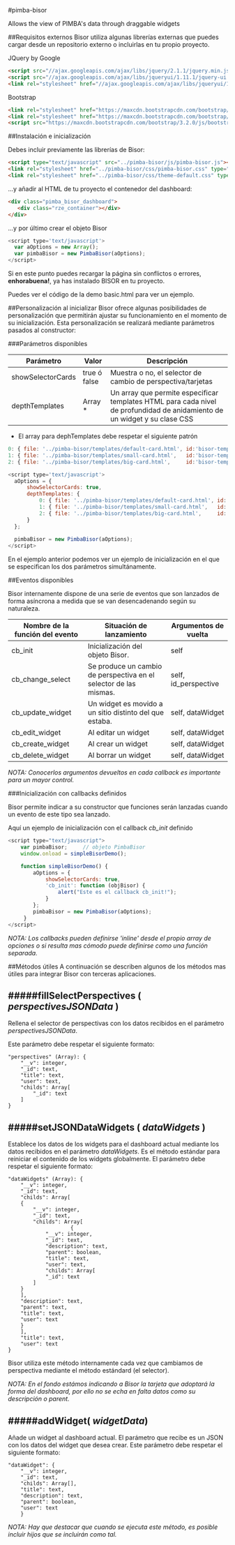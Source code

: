 #pimba-bisor

Allows the view of PIMBA's data through draggable widgets

##Requisitos externos
Bisor utiliza algunas librerías externas que puedes cargar desde un repositorio externo o incluirlas en tu propio proyecto.
	
JQuery by Google


```html
<script src="//ajax.googleapis.com/ajax/libs/jquery/2.1.1/jquery.min.js"></script>
<script src="//ajax.googleapis.com/ajax/libs/jqueryui/1.11.1/jquery-ui.min.js"></script>
<link rel="stylesheet" href="//ajax.googleapis.com/ajax/libs/jqueryui/1.11.1/themes/smoothness/jquery-ui.css" />
```

Bootstrap

```html
<link rel="stylesheet" href="https://maxcdn.bootstrapcdn.com/bootstrap/3.2.0/css/bootstrap.min.css">
<link rel="stylesheet" href="https://maxcdn.bootstrapcdn.com/bootstrap/3.2.0/css/bootstrap-theme.min.css">
<script src="https://maxcdn.bootstrapcdn.com/bootstrap/3.2.0/js/bootstrap.min.js"></script>
```

##Instalación e inicialización

Debes incluir previamente las librerías de Bisor:

```html
<script type="text/javascript" src="../pimba-bisor/js/pimba-bisor.js"></script>
<link rel="stylesheet" href="../pimba-bisor/css/pimba-bisor.css" type="text/css">
<link rel="stylesheet" href="../pimba-bisor/css/theme-default.css" type="text/css">
```

...y añadir al HTML de tu proyecto el contenedor del dashboard:


```html
<div class="pimba_bisor_dashboard">
   <div class="rze_container"></div>            
</div>
```

...y por último crear el objeto Bisor
	
```javascript
<script type='text/javascript'>
  var aOptions = new Array();
  var pimbaBisor = new PimbaBisor(aOptions);
</script>
```

Si en este punto puedes recargar la página sin conflictos o errores, **enhorabuena!**, ya has instalado BISOR en tu proyecto.

Puedes ver el código de la demo basic.html para ver un ejemplo.

##Personalización al inicializar
Bisor ofrece algunas posibilidades de personalización que permitirán ajustar
su funcionamiento en el momento de su inicialización. Esta personalización se
realizará mediante parámetros pasados al constructor:

###Parámetros disponibles

Parámetro | Valor | Descripción
--------- | ----- | -----------
showSelectorCards | true ó false | Muestra o no, el selector de cambio de perspectiva/tarjetas
depthTemplates | Array *  | Un array que permite especificar templates HTML para cada nivel de profundidad de anidamiento de un widget y su clase CSS

* El array para dephTemplates debe respetar el siguiente patrón

```javascript
0: { file: '../pimba-bisor/templates/default-card.html', id:'bisor-template-default'},
1: { file: '../pimba-bisor/templates/small-card.html',   id:'bisor-template-small'},
2: { file: '../pimba-bisor/templates/big-card.html',     id:'bisor-template-big'} |                     
```

```javascript
<script type='text/javascript'>
  aOptions = {
      showSelectorCards: true,
      depthTemplates: {
          0: { file: '../pimba-bisor/templates/default-card.html', id:'bisor-template-default'},
          1: { file: '../pimba-bisor/templates/small-card.html',   id:'bisor-template-small'},
          2: { file: '../pimba-bisor/templates/big-card.html',     id:'bisor-template-big'}
      }
  };
                
  pimbaBisor = new PimbaBisor(aOptions);
</script>
```

En el ejemplo anterior podemos ver un ejemplo de inicialización en el que se
especifican los dos parámetros simultánamente.

##Eventos disponibles

Bisor internamente dispone de una serie de eventos que son lanzados de forma asíncrona a medida que se van desencadenando
según su naturaleza.

Nombre de la función del evento | Situación de lanzamiento | Argumentos de vuelta
------------------------------- | ------------------------ | --------------------
cb_init | Inicialización del objeto Bisor. | self
cb_change_select | Se produce un cambio de perspectiva en el selector de las mismas. | self, id_perspective
cb_update_widget | Un widget es movido a un sitio distinto del que estaba. | self, dataWidget
cb_edit_widget | Al editar un widget | self, dataWidget
cb_create_widget | Al crear un widget | self, dataWidget
cb_delete_widget | Al borrar un widget | self, dataWidget

*NOTA: Conocerlos argumentos devueltos en cada callback es importante para un
mayor control.*

###Inicialización con callbacks definidos

Bisor permite indicar a su constructor que funciones serán lanzadas cuando un evento
de este tipo sea lanzado.

Aquí un ejemplo de inicialización con el callback *cb_init* definido

```javascript
<script type="text/javascript">
    var pimbaBisor;     // objeto PimbaBisor
    window.onload = simpleBisorDemo();

    function simpleBisorDemo() {
        aOptions = {
            showSelectorCards: true,
            'cb_init': function (objBisor) {
                alert("Este es el callback cb_init!");
            }
        };
        pimbaBisor = new PimbaBisor(aOptions);
     }
</script>
```
*NOTA: Los callbacks pueden definirse 'inline' desde el propio array de opciones o
si resulta mas cómodo puede definirse como una función separada.*

##Métodos útiles
A continuación se describen algunos de los métodos mas útiles para integrar Bisor con terceras aplicaciones.

#####fillSelectPerspectives ( *perspectivesJSONData* )
--------------------------------------------------
Rellena el selector de perspectivas con los datos recibidos en el parámetro *perspectivesJSONData*.

Este parámetro debe respetar el siguiente formato:

	"perspectives" (Array): {
		"__v": integer,
		"_id": text,
		"title": text,
		"user": text,
		"childs": Array[
			"_id": text
		]
	}

#####setJSONDataWidgets ( *dataWidgets* )
-------------------------------------
Establece los datos de los widgets para el dashboard actual mediante los
datos recibidos en el parámetro *dataWidgets*. Es el método estándar para
reiniciar el contenido de los widgets globalmente. El parámetro debe respetar
el siguiente formato:

	"dataWidgets" (Array): {
		"__v": integer,
		"_id": text,
		"childs": Array[
		{
			"__v": integer,
			"_id": text,
			"childs": Array[
	                    {
				"__v": integer,
				"_id": text,
				"description": text,
				"parent": boolean,
				"title": text,
				"user": text,
				"childs": Array[
				"_id": text
			]
		}
		],
		"description": text,
		"parent": text,
		"title": text,
		"user": text
		}
		],
		"title": text,
		"user": text
	}
    
Bisor utiliza este método internamente cada vez que cambiamos de perspectiva
mediante el método estándard (el selector).

*NOTA: En el fondo estámos indicando a Bisor la tarjeta que adoptará la forma
del dashboard, por ello no se echa en falta datos como su descripción o
parent.*

#####addWidget( *widgetData*)
----------------------------

Añade un widget al dashboard actual. El parámetro que recibe es un JSON con
los datos del widget que desea crear. Este parámetro debe respetar el
siguiente formato:

	"dataWidget": {
		"__v": integer,
		"_id": text,
		"childs": Array[],
		"title": text,
		"description": text,
		"parent": boolean,
		"user": text
    	}

*NOTA: Hay que destacar que cuando se ejecuta este método, es posible incluir
hijos que se incluirán como tal.*
